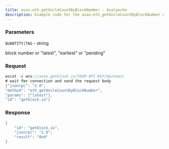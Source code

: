 ```yaml
---
title: avax:eth_getUncleCountByBlockNumber - Avalanche
description: Example code for the avax:eth_getUncleCountByBlockNumber ws method. Сomplete guide on how to use avax:eth_getUncleCountByBlockNumber ws in GetBlock.io Web3 documentation.
---
```


### Parameters


`QUANTITY|TAG` - string

block number or "latest", "earliest" or "pending"

### Request

``` java
wscat -c wss://avax.getblock.io/YOUR-API-KEY/mainnet/ 
# wait for connection and send the request body 
{"jsonrpc": "2.0",
"method": "eth_getUncleCountByBlockNumber",
"params": ["latest"],
"id": "getblock.io"}
```

###  Response

``` java
{
    "id": "getblock.io",
    "jsonrpc": "2.0",
    "result": "0x0"
}
```

